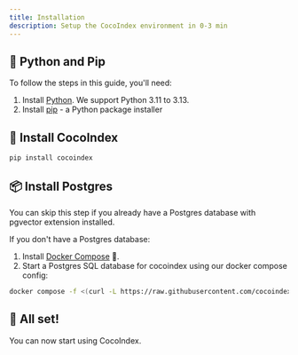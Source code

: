 ```yaml
---
title: Installation 
description: Setup the CocoIndex environment in 0-3 min
---
```


## 🐍 Python and Pip
To follow the steps in this guide, you'll need:

1. Install [Python](https://wiki.python.org/moin/BeginnersGuide/Download/). We support Python 3.11 to 3.13.
2. Install [pip](https://pip.pypa.io/en/stable/installation/) - a Python package installer


## 🌴 Install CocoIndex
```bash
pip install cocoindex
```

## 📦 Install Postgres

You can skip this step if you already have a Postgres database with pgvector extension installed. 

If you don't have a Postgres database:

1. Install [Docker Compose](https://docs.docker.com/compose/install/) 🐳.
2. Start a Postgres SQL database for cocoindex using our docker compose config:

```bash
docker compose -f <(curl -L https://raw.githubusercontent.com/cocoindex-io/cocoindex/refs/heads/main/dev/postgres.yaml) up -d
```

## 🎉 All set!

You can now start using CocoIndex.

